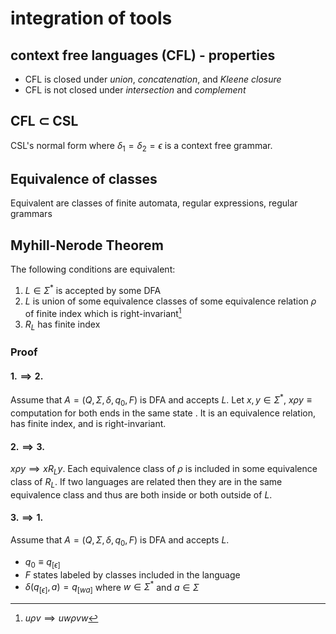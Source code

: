 # integration of tools

## context free languages (CFL) - properties

- CFL is closed under _union_, _concatenation_, and _Kleene closure_
- CFL is not closed under _intersection_ and _complement_

## CFL $\subset$ CSL

CSL's normal form where $\delta_1 = \delta_2 = \epsilon$ is a context free grammar.

## Equivalence of classes

Equivalent are classes of finite automata, regular expressions, regular grammars

## Myhill-Nerode Theorem

The following conditions are equivalent:

1. $L \in \Sigma^*$ is accepted by some DFA
2. $L$ is union of some equivalence classes of some equivalence relation $\rho$ of finite index which is right-invariant[^1]
3. $R_L$ has finite index

### Proof

#### $1. \implies 2.$

Assume that $A=(Q, \Sigma, \delta, q_0, F)$ is DFA and accepts $L$. Let $x, y \in \Sigma^*$, $x \rho y \equiv \text{ computation for both ends in the same state }$. It is an equivalence relation, has finite index, and is right-invariant.

#### $2. \implies 3.$

$x \rho y \implies x R_L y$. Each equivalence class of $\rho$ is included in some equivalence class of $R_L$. If two languages are related then they are in the same equivalence class and thus are both inside or both outside of $L$.

#### $3. \implies 1.$

Assume that $A=(Q, \Sigma, \delta, q_0, F)$ is DFA and accepts $L$.

- $q_0 \equiv q_{[\epsilon]}$
- $F$ states labeled by classes included in the language
- $\delta(q_{[\epsilon]}, a) = q_{[wa]}$ where $w \in \Sigma^*$ and $a \in \Sigma$

<!--
HOMEWORK:
  - prove {a^m b^m c^m d^m : m > 0} is not context free and prove it is context sensitive
  - prove { uu : u \in {a,b}^* } is not context free and prove it is context sensitive
  - prove $1. \implies 2.$ rho is an equivalence relation
  - repeat Myhill-Nerode proof
 -->

[^1]: $u \rho v \implies uw \rho vw$
